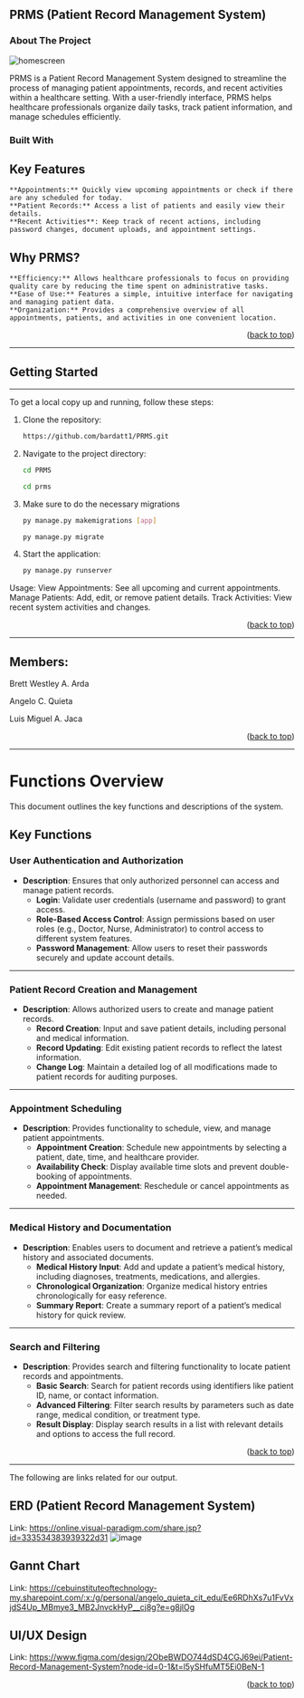 <a id="prms-top"></a>

## PRMS (Patient Record Management System)

### About The Project

![homescreen](https://github.com/user-attachments/assets/fe83bc92-7e89-4d70-a67a-f22fc9ec6b34)

PRMS is a Patient Record Management System designed to streamline the process of managing patient appointments, records, and recent activities within a healthcare setting. With a user-friendly interface, PRMS helps healthcare professionals organize daily tasks, track patient information, and manage schedules efficiently.

### Built With



## **Key Features**

    **Appointments:** Quickly view upcoming appointments or check if there are any scheduled for today.
    **Patient Records:** Access a list of patients and easily view their details.
    **Recent Activities**: Keep track of recent actions, including password changes, document uploads, and appointment settings.

## **Why PRMS?**

    **Efficiency:** Allows healthcare professionals to focus on providing quality care by reducing the time spent on administrative tasks.
    **Ease of Use:** Features a simple, intuitive interface for navigating and managing patient data.
    **Organization:** Provides a comprehensive overview of all appointments, patients, and activities in one convenient location.

<p align="right">(<a href="#prms-top">back to top</a>)</p>

------------------------------------------------------------------------------

## Getting Started
------------------------------------------------------------------------------
To get a local copy up and running, follow these steps:

1. Clone the repository:
   ```sh
   https://github.com/bardatt1/PRMS.git
   ```
2. Navigate to the project directory:
   ```sh
   cd PRMS
   ```
   ```sh
   cd prms
   ```
3. Make sure to do the necessary migrations
   ```sh
   py manage.py makemigrations [app]
   ```
   ```sh
   py manage.py migrate
   ```
4. Start the application:
   ```sh
   py manage.py runserver
   ```

Usage:
View Appointments: See all upcoming and current appointments.
Manage Patients: Add, edit, or remove patient details.
Track Activities: View recent system activities and changes.

<p align="right">(<a href="#prms-top">back to top</a>)</p>

------------------------------------------------------------------------------

## Members: 
  Brett Westley A. Arda
  
  Angelo C. Quieta
  
  Luis Miguel A. Jaca
  
<p align="right">(<a href="#prms-top">back to top</a>)</p>

------------------------------------------------------------------------------

# Functions Overview

This document outlines the key functions and descriptions of the system.

## Key Functions

### User Authentication and Authorization
- **Description**: Ensures that only authorized personnel can access and manage patient records.
  - **Login**: Validate user credentials (username and password) to grant access.
  - **Role-Based Access Control**: Assign permissions based on user roles (e.g., Doctor, Nurse, Administrator) to control access to different system features.
  - **Password Management**: Allow users to reset their passwords securely and update account details.

---

### Patient Record Creation and Management
- **Description**: Allows authorized users to create and manage patient records.
  - **Record Creation**: Input and save patient details, including personal and medical information.
  - **Record Updating**: Edit existing patient records to reflect the latest information.
  - **Change Log**: Maintain a detailed log of all modifications made to patient records for auditing purposes.

---

### Appointment Scheduling
- **Description**: Provides functionality to schedule, view, and manage patient appointments.
  - **Appointment Creation**: Schedule new appointments by selecting a patient, date, time, and healthcare provider.
  - **Availability Check**: Display available time slots and prevent double-booking of appointments.
  - **Appointment Management**: Reschedule or cancel appointments as needed.

---

### Medical History and Documentation
- **Description**: Enables users to document and retrieve a patient’s medical history and associated documents.
  - **Medical History Input**: Add and update a patient’s medical history, including diagnoses, treatments, medications, and allergies.
  - **Chronological Organization**: Organize medical history entries chronologically for easy reference.
  - **Summary Report**: Create a summary report of a patient’s medical history for quick review.

---

### Search and Filtering
- **Description**: Provides search and filtering functionality to locate patient records and appointments.
  - **Basic Search**: Search for patient records using identifiers like patient ID, name, or contact information.
  - **Advanced Filtering**: Filter search results by parameters such as date range, medical condition, or treatment type.
  - **Result Display**: Display search results in a list with relevant details and options to access the full record.


<p align="right">(<a href="#prms-top">back to top</a>)</p>


------------------------------------------------------------------------------


The following are links related for our output.



## ERD (Patient Record Management System)

Link: https://online.visual-paradigm.com/share.jsp?id=333534383939322d31
![image](https://github.com/user-attachments/assets/b2d250de-e43d-474c-912e-4d190ee60fd4)



## Gannt Chart
Link: https://cebuinstituteoftechnology-my.sharepoint.com/:x:/g/personal/angelo_quieta_cit_edu/Ee6RDhXs7u1FvVxjdS4Up_MBmye3_MB2JnvckHyP__cj8g?e=g8jlOg


## UI/UX Design

Link: https://www.figma.com/design/2ObeBWDO744dSD4CGJ69ei/Patient-Record-Management-System?node-id=0-1&t=l5ySHfuMT5Ei0BeN-1

<p align="right">(<a href="#prms-top">back to top</a>)</p>


